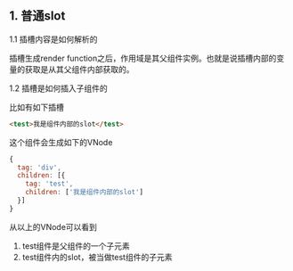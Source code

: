 ## 1. 普通slot

1.1 插槽内容是如何解析的

插槽生成render function之后，作用域是其父组件实例。也就是说插槽内部的变量的获取是从其父组件内部获取的。

1.2 插槽是如何插入子组件的

比如有如下插槽

```html
<test>我是组件内部的slot</test>
```

这个组件会生成如下的VNode

```js
{
  tag: 'div',
  children: [{
    tag: 'test',
    children: ['我是组件内部的slot']
  }]
}
```

从以上的VNode可以看到

1. test组件是父组件的一个子元素
2. test组件内的slot，被当做test组件的子元素


